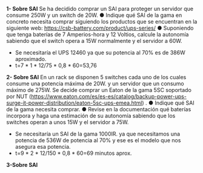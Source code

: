 **1- Sobre SAI**
Se ha decidido comprar un SAI para proteger un servidor que consume 250W y un switch
de 20W.
● Indique qué SAI de la gama en concreto necesita comprar siguiendo los productos
que se encuentran en la siguiente web: https://csb-battery.com/product/ups-series/
● Suponiendo que tenga baterías de 7 Amperios-hora y 12 Voltios, calcule la
autonomía sabiendo que el switch opera a 15W normalmente y el servidor a 60W.
- Se necesitaría el UPS 12460 ya que su potencia al 70% es de 386W aproximado.
- t=7 * 1 * 12/75 * 0,8 * 60=53,76

**2- Sobre SAI**
En un rack se disponen 5 switches cada uno de los cuales consume una potencia máxima
de 20W. y un servidor que un consumo máximo de 275W. Se decide comprar un Eaton de la
gama 5SC soportado por NUT
(https://www.eaton.com/es/es-es/catalog/backup-power-ups-surge-it-power-distribution/eaton-5sc-ups-emea.html) .
● Indique qué SAI de la gama necesita comprar.
● Revise en la documentación qué baterías incorpora y haga una estimación de su
autonomía sabiendo que los switches operan a unos 15W y el servidor a 75W.
- Se necesitaría un SAI de la gama 1000IR. ya que necesitamos una potencia de 536W de potencia al 70% y ese es el modelo que nos asegura esa potencia.
- t=9 * 2 * 12/150 * 0,8 * 60=69 minutos aprox.

**3-Sobre SAI**
